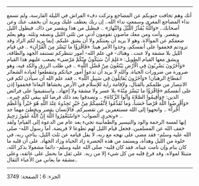 ------------------------------------------------------------------------

أنك وهم تجافت جنوبكم عن المضاجع وتركت دفء الفراش في الليلة القارسة، ولم
تسمع نداء المضاجع المغري وسمعت نداء الله.. إن ربك يعطف عليك ويريد أن
يخفف عنك وعن أصحابك.. «وَاللَّهُ يُقَدِّرُ اللَّيْلَ وَالنَّهارَ» .. فيطيل من هذا ويقصر
من ذاك. فيطول الليل ويقصر. وأنت ومن معك ماضون تقومون أدنى من ثلثي الليل
ونصفه وثلثه. وهو يعلم ضعفكم عن الموالاة. وهو لا يريد أن يعنتكم ولا أن
يشق عليكم. إنما يريد لكم الزاد وقد تزودتم فخففوا على أنفسكم، وخذوا الأمر
هينا: «فَاقْرَؤُا ما تَيَسَّرَ مِنَ الْقُرْآنِ» .. في قيام الليل بلا مشقة ولا عنت..
وهناك- في علم الله- أمور تنتظركم تستنفد الجهد والطاقة، ويشق معها القيام
الطويل: «عَلِمَ أَنْ سَيَكُونُ مِنْكُمْ مَرْضى» يصعب عليهم هذا القيام «وَآخَرُونَ يَضْرِبُونَ فِي
الْأَرْضِ يَبْتَغُونَ مِنْ فَضْلِ اللَّهِ» .. في طلب الرزق والكد فيه، وهو ضرورة من ضرورات
الحياة. والله لا يريد أن تدعوا أمور حياتكم وتنقطعوا لعبادة الشعائر
انقطاع الرهبان! «وَآخَرُونَ يُقاتِلُونَ فِي سَبِيلِ اللَّهِ» .. فقد علم الله أن سيأذن
لكم في الانتصار من ظلمكم بالقتال، ولإقامة راية للإسلام في الأرض يخشاها
البغاة! فخففوا إذن على أنفسكم «فَاقْرَؤُا ما تَيَسَّرَ مِنْهُ» بلا عسر ولا مشقة ولا
إجهاد.. واستقيموا على فرائض الدين: «وَأَقِيمُوا الصَّلاةَ وَآتُوا الزَّكاةَ» ..
وتصدقوا بعد ذلك قرضا لله يبقى لكم خيره.. «وَأَقْرِضُوا اللَّهَ قَرْضاً حَسَناً، وَما
تُقَدِّمُوا لِأَنْفُسِكُمْ مِنْ خَيْرٍ تَجِدُوهُ عِنْدَ اللَّهِ هُوَ خَيْراً وَأَعْظَمَ أَجْراً» .. واتجهوا إلى
الله مستغفرين عن تقصيركم. فالإنسان يقصر ويخطئ مهما جد وتحرى الصواب:
«وَاسْتَغْفِرُوا اللَّهَ إِنَّ اللَّهَ غَفُورٌ رَحِيمٌ» ..  
إنها لمسة الرحمة والود والتيسير والطمأنينة تجيء بعد عام من الدعوة إلى
القيام! ولقد خفف الله عن المسلمين، فجعل قيام الليل لهم تطوعا لا فريضة.
أما رسول الله- صلى الله عليه وسلم- فقد مضى على نهجه مع ربه، لا يقل قيامه
عن ثلث الليل، يناجي ربه، في خلوة من الليل وهدأة، ويستمد من هذه الحضرة
زاد الحياة وزاد الجهاد. على أن قلبه ما كان ينام وإن نامت عيناه. فقد كان
قلبه- صلى الله عليه وسلم- دائما مشغولا بذكر الله، متبتلا لمولاه. وقد فرغ
قلبه من كل شيء إلا من ربه. على ثقل ما يحمل على عاتقه، وعلى مشقة ما يعاني
من الأعباء الثقال..

------------------------------------------------------------------------

الجزء: 6 ¦ الصفحة: 3749

